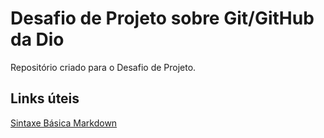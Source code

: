 # Desafio de Projeto sobre Git/GitHub da Dio
Repositório criado para o Desafio de Projeto.

## Links úteis
[Sintaxe Básica Markdown](https://www.markdownguide.org/basic-syntax/)